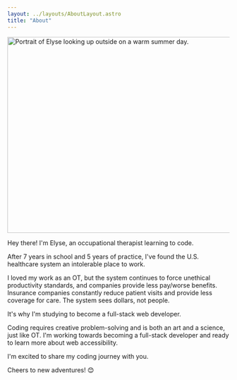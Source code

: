 ```yaml
---
layout: ../layouts/AboutLayout.astro
title: "About"
---
```


<img class="mb-6 rounded-3xl" src="/assets/elyse-color-headshot.jpg" srcset="/assets/elyse-color-headshot.jpg, /assets/elyse-color-headshot@2x.jpg 2x" width="740" height="444" alt="Portrait of Elyse looking up outside on a warm summer day." loading="lazy">

Hey there! I'm Elyse, an occupational therapist learning to code.

After 7 years in school and 5 years of practice, I've found the U.S. healthcare system an intolerable place to work.

I loved my work as an OT, but the system continues to force unethical productivity standards, and companies provide less pay/worse benefits. Insurance companies constantly reduce patient visits and provide less coverage for care. The system sees dollars, not people.

It's why I'm studying to become a full-stack web developer.

Coding requires creative problem-solving and is both an art and a science, just like OT. I'm working towards becoming a full-stack developer and ready to learn more about web accessibility.

I'm excited to share my coding journey with you.

Cheers to new adventures! 😊
